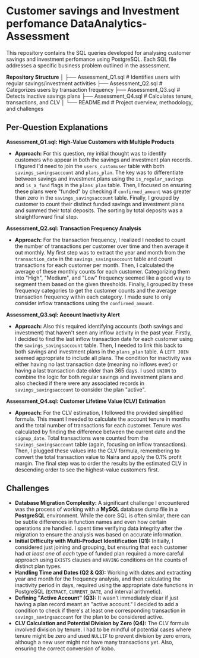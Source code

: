 # Customer savings and Investment perfomance DataAnalytics-Assessment

This repository contains the SQL queries developed for analysing customer savings and investment perfomance using PostgreSQL. Each SQL file addresses a specific business problem outlined in the assessment.

**Repository Structure**
│
├── Assessment_Q1.sql       # Identifies users with regular savings/investment activities
├── Assessment_Q2.sql       # Categorizes users by transaction frequency
├── Assessment_Q3.sql       # Detects inactive savings plans
├── Assessment_Q4.sql       # Calculates tenure, transactions, and CLV
│
└── README.md               # Project overview, methodology, and challenges

## Per-Question Explanations

**Assessment_Q1.sql: High-Value Customers with Multiple Products**

* **Approach:** For this question, my initial thought was to identify customers who appear in both the savings and investment plan records. I figured I'd need to join the `users_customuser` table with both `savings_savingsaccount` and `plans_plan`. The key was to differentiate between savings and investment plans using the `is_regular_savings` and `is_a_fund` flags in the `plans_plan` table. Then, I focused on ensuring these plans were "funded" by checking if `confirmed_amount` was greater than zero in the `savings_savingsaccount` table. Finally, I grouped by customer to count their distinct funded savings and investment plans and summed their total deposits. The sorting by total deposits was a straightforward final step.

**Assessment_Q2.sql: Transaction Frequency Analysis**

* **Approach:** For the transaction frequency, I realized I needed to count the number of transactions per customer over time and then average it out monthly. My first step was to extract the year and month from the `transaction_date` in the `savings_savingsaccount` table and count transactions for each customer per month. Then, I calculated the average of these monthly counts for each customer. Categorizing them into "High", "Medium", and "Low" frequency seemed like a good way to segment them based on the given thresholds. Finally, I grouped by these frequency categories to get the customer counts and the average transaction frequency within each category. I made sure to only consider inflow transactions using the `confirmed_amount`.

**Assessment_Q3.sql: Account Inactivity Alert**

* **Approach:** Also this required identifying accounts (both savings and investment) that haven't seen any inflow activity in the past year. Firstly, I decided to find the last inflow transaction date for each customer using the `savings_savingsaccount` table. Then, I needed to link this back to both savings and investment plans in the `plans_plan` table. A `LEFT JOIN` seemed appropriate to include all plans. The condition for inactivity was either having no last transaction date (meaning no inflows ever) or having a last transaction date older than 365 days. I used `UNION` to combine the logic for both regular savings and investment plans and also checked if there were any associated records in `savings_savingsaccount` to consider the plan "active".

**Assessment_Q4.sql: Customer Lifetime Value (CLV) Estimation**

* **Approach:** For the CLV estimation, I followed the provided simplified formula. This meant I needed to calculate the account tenure in months and the total number of transactions for each customer. Tenure was calculated by finding the difference between the current date and the `signup_date`. Total transactions were counted from the `savings_savingsaccount` table (again, focusing on inflow transactions). Then, I plugged these values into the CLV formula, remembering to convert the total transaction value to Naira and apply the 0.1% profit margin. The final step was to order the results by the estimated CLV in descending order to see the highest-value customers first.

## Challenges

* **Database Migration Complexity:** A significant challenge I encountered was the process of working with a **MySQL** database dump file in a **PostgreSQL** environment. While the core SQL is often similar, there can be subtle differences in function names and even how certain operations are handled. I spent time verifying data integrity after the migration to ensure the analysis was based on accurate information.
* **Initial Difficulty with Multi-Product Identification (Q1):** Initially, I considered just joining and grouping, but ensuring that each customer had *at least one* of *each* type of funded plan required a more careful approach using `EXISTS` clauses and `HAVING` conditions on the counts of distinct plan types.
* **Handling Time and Dates (Q2 & Q3):** Working with dates and extracting year and month for the frequency analysis, and then calculating the inactivity period in days, required using the appropriate date functions in PostgreSQL (`EXTRACT`, `CURRENT_DATE`, and interval arithmetic). 
* **Defining "Active Account" (Q3):** It wasn't immediately clear if just having a plan record meant an "active account." I decided to add a condition to check if there's at least one corresponding transaction in `savings_savingsaccount` for the plan to be considered active.
* **CLV Calculation and Potential Division by Zero (Q4):** The CLV formula involved division by tenure. I had to be mindful of potential cases where tenure might be zero and used `NULLIF` to prevent division by zero errors, although a new user might not have many transactions yet. Also, ensuring the correct conversion of kobo.
